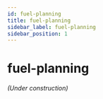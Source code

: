 ```yaml
---
id: fuel-planning
title: fuel-planning
sidebar_label: fuel-planning
sidebar_position: 1
---
```


# fuel-planning

*(Under construction)*
